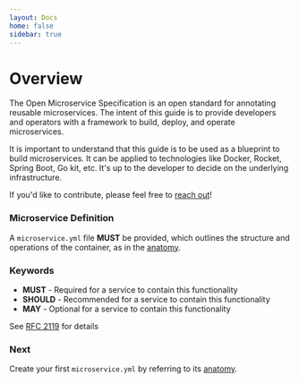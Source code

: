 ```yaml
---
layout: Docs
home: false
sidebar: true
---
```


# Overview

The Open Microservice Specification is an open standard for annotating reusable
microservices. The intent of this guide is to provide developers and operators
with a framework to build, deploy, and operate microservices.

It is important to understand that this guide is to be used as a blueprint to
build microservices. It can be applied to technologies like Docker, Rocket,
Spring Boot, Go kit, etc. It's up to the developer to decide on the underlying
infrastructure.

If you'd like to contribute, please feel free to
[reach out](mailto:info@openmicroservices.org)!

### Microservice Definition

A `microservice.yml` file **MUST** be provided, which outlines the structure and
operations of the container, as in the [anatomy](/introduction/anatomy/).

### Keywords

- **MUST** - Required for a service to contain this functionality
- **SHOULD** - Recommended for a service to contain this functionality
- **MAY** - Optional for a service to contain this functionality

See [RFC 2119](https://tools.ietf.org/html/rfc2119) for details

### Next

Create your first `microservice.yml` by referring to its
[anatomy](/introduction/anatomy/).
